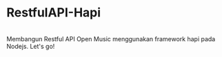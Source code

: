 
# RestfulAPI-Hapi
<br>
Membangun Restful API Open Music menggunakan framework hapi pada Nodejs.
Let's go!
